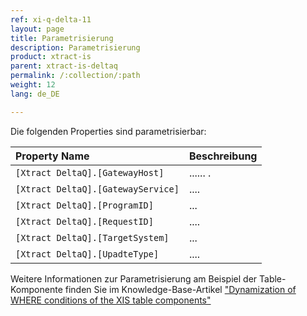 ```yaml
---
ref: xi-q-delta-11
layout: page
title: Parametrisierung
description: Parametrisierung
product: xtract-is
parent: xtract-is-deltaq
permalink: /:collection/:path
weight: 12
lang: de_DE

---
```

Die folgenden Properties sind parametrisierbar:


|Property Name|Beschreibung|
|:----|:----|
| `[Xtract DeltaQ].[GatewayHost]`| ...... .|
| `[Xtract DeltaQ].[GatewayService]`|....|
| `[Xtract DeltaQ].[ProgramID]`|  ...|
| `[Xtract DeltaQ].[RequestID]`| ....|
| `[Xtract DeltaQ].[TargetSystem]`| ...|
| `[Xtract DeltaQ].[UpadteType]`| ....|

Weitere Informationen zur Parametrisierung am Beispiel der Table-Komponente finden Sie im Knowledge-Base-Artikel ["Dynamization of WHERE conditions of the XIS table components"](https://kb.theobald-software.com/xtract-is/Dynamization-of-WHERE-conditions-of-the-XIS-table-components)

